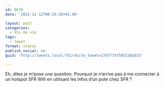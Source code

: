 ```yaml
---
id: 8670
date: '2012-12-12T08:25:28+01:00'

layout: post
categories:
  - Vis ma vie
tags:
  - tweet
format: status
publish_social: no
guid: 'http://tweets.local/?birdsite_tweet=278777575852101633'

---
```


Eh, dites je m’pose une question. Pourquoi je n’arrive pas à me connecter à un hotspot SFR Wifi en utilisant les infos d’un pote chez SFR ?